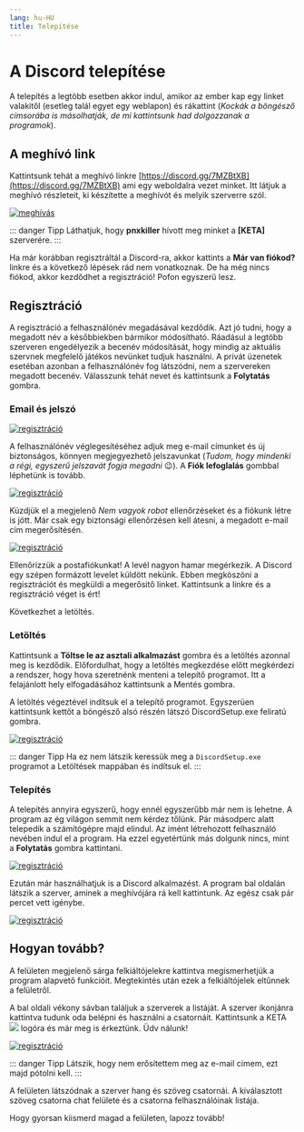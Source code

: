 ```yaml
---
lang: hu-HU
title: Telepítése
---
```


# A Discord telepítése

A telepítés a legtöbb esetben akkor indul, amikor az ember kap egy linket valakitől (esetleg talál egyet egy weblapon) és rákattint (*Kockák a böngésző címsorába is másolhatják, de mi kattintsunk had dolgozzanak a programok*).

## A meghívó link

Kattintsunk tehát a meghívó linkre [https://discord.gg/7MZBtXB](https://discord.gg/7MZBtXB) ami egy weboldalra vezet minket. Itt látjuk a meghívó részleteit, ki készítette a meghívót és melyik szerverre szól.

[![meghívás](/images/discord/invite.png)](/images/discord/invite.png)

::: danger Tipp
Láthatjuk, hogy **pnxkiller** hívott meg minket a **[KETA]** szerverére.
:::

Ha már korábban regisztráltál a Discord-ra, akkor kattints a **Már van fiókod?** linkre és a következő lépések rád nem vonatkoznak. De ha még nincs fiókod, akkor kezdődhet a regisztráció! Pofon egyszerű lesz.

## Regisztráció

A regisztráció a felhasználónév megadásával kezdődik. Azt jó tudni, hogy a megadott név a későbbiekben bármikor módosítható. Ráadásul a legtöbb szerveren engedélyezik a becenév módosítását, hogy mindig az aktuális szervnek megfelelő játékos nevünket tudjuk használni. A privát üzenetek esetéban azonban a felhasználónév fog látszódni, nem a szervereken megadott becenév. Válasszunk tehát nevet és kattintsunk a **Folytatás** gombra.

### Email és jelszó

[![regisztráció](/images/discord/registration.png)](/images/discord/registration.png)

A felhasználónév véglegesítéséhez adjuk meg e-mail címunket és új biztonságos, könnyen megjegyezhető jelszavunkat (*Tudom, hogy mindenki a régi, egyszerű jelszavát fogja megadni* :wink:). A **Fiók lefoglalás** gombbal léphetünk is tovább.

[![regisztráció](/images/discord/registration_confirm.png)](/images/discord/registration_confirm.png)

Küzdjük el a megjelenő *Nem vagyok robot* ellenőrzéseket és a fiókunk létre is jött. Már csak egy biztonsági ellenőrzésen kell átesni, a megadott e-mail cím megerősítésén.

[![regisztráció](/images/discord/download.png)](/images/discord/download.png)

Ellenőrizzük a postafiókunkat! A levél nagyon hamar megérkezik. A Discord egy szépen formázott levelet küldött nekünk. Ebben megköszöni a regisztrációt és megküldi a megerősitő linket. Kattintsunk a linkre és a regisztráció véget is ért!

Következhet a letöltés.

### Letöltés
Kattintsunk a **Töltse le az asztali alkalmazást** gombra és a letöltés azonnal meg is kezdődik. Előfordulhat, hogy a letöltés megkezdése előtt megkérdezi a rendszer, hogy hova szeretnénk menteni a telepítő programot. Itt a felajánlott hely elfogadásához kattintsunk a Mentés gombra.

A letöltés végeztével indítsuk el a telepítő programot. Egyszerüen kattintsunk kettőt a böngésző alsó részén látszó DiscordSetup.exe feliratú gombra.

[![regisztráció](/images/discord/install.png)](/images/discord/install.png)

::: danger Tipp
Ha ez nem látszik keressük meg a `DiscordSetup.exe` programot a Letöltések mappában és indítsuk el.
:::

### Telepítés
A telepítés annyira egyszerű, hogy ennél egyszerűbb már nem is lehetne. A program az ég világon semmit nem kérdez tőlünk. Pár másodperc alatt telepedik a számítógépre majd elindul. Az imént létrehozott felhasználó nevében indul el a program. Ha ezzel egyetértünk más dolgunk nincs, mint a **Folytatás** gombra kattintani.

[![regisztráció](/images/discord/start.png)](/images/discord/start.png)

Ezután már használhatjuk is a Discord alkalmazést. A program bal oldalán látszik a szerver, aminek a meghívójára rá kell kattintunk. Az egész csak pár percet vett igénybe.

[![regisztráció](/images/discord/started.png)](/images/discord/started.png)

## Hogyan tovább?

A felületen megjelenő sárga felkiáltójelekre kattintva megismerhetjük a program alapvető funkcióit. Megtekintés után ezek a felkiáltójelek eltűnnek a felületről.

A bal oldali vékony sávban találjuk a szerverek a listáját. A szerver ikonjánra kattintva tudunk oda belépni és használni a csatornáit. Kattintsunk a KETA ![](/icons/favicon-16x16.png) logóra  és már meg is érkeztünk. Üdv nálunk!

[![regisztráció](/images/discord/server.png)](/images/discord/server.png)

::: danger Tipp
Látszik, hogy nem erősítettem meg az e-mail címem, ezt majd pótolni kell.
:::

A felületen látszódnak a szerver hang és szöveg csatornái. A kiválasztott szöveg csatorna chat felülete és a csatorna felhasználóinak listája.

Hogy gyorsan kiismerd magad a felületen, lapozz tovább!
